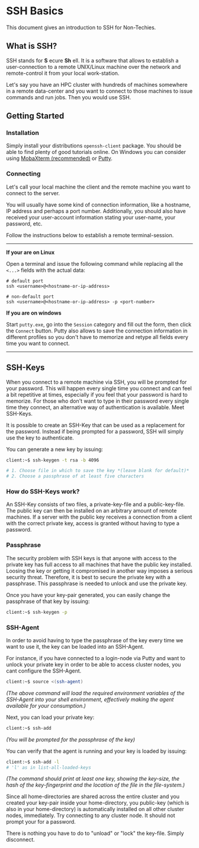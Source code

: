 # SSH Basics

This document gives an introduction to SSH for Non-Techies.

## What is SSH?

SSH stands for **S** ecure **Sh** ell. It is a software that allows to establish a user-connection to a remote UNIX/Linux machine over the network and remote-control it from your local work-station.

Let's say you have an HPC cluster with hundreds of machines somewhere in a remote data-center and you want to connect to those machines to issue commands and run jobs. Then you would use SSH.


## Getting Started

### Installation

Simply install your distributions `openssh-client` package. You should be able to find plenty of good tutorials online.
On Windows you can consider using [MobaXterm (recommended)](../connecting/ssh-client-windows.md) or [Putty](https://www.putty.org/).

### Connecting

Let's call your local machine the client and the remote machine you want to connect to the server.

You will usually have some kind of connection information, like a hostname, IP address and perhaps a port number. Additionally, you should also have received your user-account information stating your user-name, your password, etc.

Follow the instructions below to establish a remote terminal-session.

----

**If your are on Linux**

Open a terminal and issue the following command while replacing all the `<...>` fields with the actual data:

```
# default port
ssh <username>@<hostname-or-ip-address>

# non-default port
ssh <username>@<hostname-or-ip-address> -p <port-number>
```

**If you are on windows**

Start `putty.exe`, go into the `Session` category and fill out the form, then click the `Connect` button.
Putty also allows to save the connection information in different profiles so you don't have to memorize and retype all fields every time you want to connect.

----

## SSH-Keys

When you connect to a remote machine via SSH, you will be prompted for your password.
This will happen every single time you connect and can feel a bit repetitive at times, especially if you feel that your password is hard to memorize.
For those who don't want to type in their password every single time they connect, an alternative way of authentication is available.
Meet SSH-Keys.

It is possible to create an SSH-Key that can be used as a replacement for the password.
Instead if being prompted for a password, SSH will simply use the key to authenticate.

You can generate a new key by issuing:

```bash
client:~$ ssh-keygen -t rsa -b 4096

# 1. Choose file in which to save the key *(leave blank for default)*
# 2. Choose a passphrase of at least five characters
```

### How do SSH-Keys work?

An SSH-Key consists of two files, a private-key-file and a public-key-file.
The public key can then be installed on an arbitrary amount of remote machines.
If a server with the public key receives a connection from a client with the correct private key, access is granted without having to type a password.

### Passphrase

The security problem with SSH keys is that anyone with access to the private key has full access to all machines that have the public key installed.
Loosing the key or getting it compromised in another way imposes a serious security threat.
Therefore, it is best to secure the private key with a passphrase.
This passphrase is needed to unlock and use the private key.

Once you have your key-pair generated, you can easily change the passphrase of that key by issuing:

```bash
client:~$ ssh-keygen -p
```

### SSH-Agent

In order to avoid having to type the passphrase of the key every time we want to use it, the key can be loaded into an SSH-Agent.

For instance, if you have connected to a login-node via Putty and want to unlock your private key in order to be able to access cluster nodes, you cant configure the SSH-Agent.

```bash
client:~$ source <(ssh-agent)
```

*(The above command will load the required environment variables of the SSH-Agent into your shell environment, effectively making the agent available for your consumption.)*

Next, you can load your private key:

```bash
client:~$ ssh-add
```

*(You will be prompted for the passphrase of the key)*

You can verify that the agent is running and your key is loaded by issuing:

```bash
client:~$ ssh-add -l
# 'l' as in list-all-loaded-keys
```

*(The command should print at least one key, showing the key-size, the hash of the key-fingerprint and the location of the file in the file-system.)*

Since all home-directories are shared across the entire cluster and you created your key-pair inside your home-directory, you public-key (which is also in your home-directory) is automatically installed on all other cluster nodes, immediately.
Try connecting to any cluster node.
It should not prompt your for a password.

There is nothing you have to do to "unload" or "lock" the key-file.
Simply disconnect.